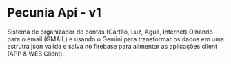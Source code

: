 # Pecunia Api - v1
Sistema de organizador de contas (Cartão, Luz, Agua, Internet) Olhando para o email (GMAIL) e usando o Gemini para transformar os dados em uma estrutra json valida e salva no firebase para alimentar as aplicações client (APP & WEB Client).
